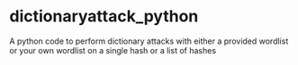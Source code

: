 # dictionaryattack_python
A python code to perform dictionary attacks with either a provided wordlist or your own wordlist on a single hash or a list of hashes
